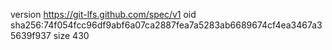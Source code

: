 version https://git-lfs.github.com/spec/v1
oid sha256:74f054fcc96df9abf6a07ca2887fea7a5283ab6689674cf4ea3467a35639f937
size 430
